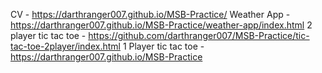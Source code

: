 CV - https://darthranger007.github.io/MSB-Practice/
Weather App - https://darthranger007.github.io/MSB-Practice/weather-app/index.html
2 player tic tac toe - https://github.com/darthranger007/MSB-Practice/tic-tac-toe-2player/index.html
1 Player tic tac toe - https://darthranger007.github.io/MSB-Practice
